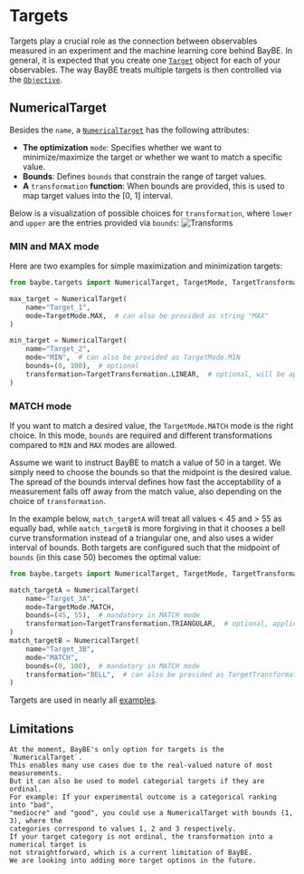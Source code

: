 # Targets

Targets play a crucial role as the connection between observables measured in an
experiment and the machine learning core behind BayBE.
In general, it is expected that you create one [`Target`](baybe.targets.base.Target)
object for each of your observables.
The way BayBE treats multiple targets is then controlled via the 
[`Objective`](../../userguide/objectives).

## NumericalTarget
Besides the `name`, a [`NumericalTarget`](baybe.targets.numerical.NumericalTarget)
has the following attributes:
* **The optimization** `mode`: Specifies whether we want to minimize/maximize
  the target or whether we want to match a specific value.
* **Bounds**: Defines `bounds` that constrain the range of target values.
* **A** `transformation` **function**: When bounds are provided, this is
  used to map target values into the [0, 1] interval.

Below is a visualization of possible choices for `transformation`, where `lower` and
`upper` are the entries provided via `bounds`:
![Transforms](../_static/target_transforms.svg)

### MIN and MAX mode
Here are two examples for simple maximization and minimization targets:
```python
from baybe.targets import NumericalTarget, TargetMode, TargetTransformation

max_target = NumericalTarget(
    name="Target_1",
    mode=TargetMode.MAX,  # can also be provided as string "MAX"
)

min_target = NumericalTarget(
    name="Target_2",
    mode="MIN",  # can also be provided as TargetMode.MIN
    bounds=(0, 100),  # optional
    transformation=TargetTransformation.LINEAR,  # optional, will be applied if bounds are not None
)
```

### MATCH mode
If you want to match a desired value, the `TargetMode.MATCH` mode is the right choice.
In this mode, `bounds` are required and different transformations compared to `MIN`
and `MAX` modes are allowed.

Assume we want to instruct BayBE to match a value of 50 in a target.
We simply need to choose the bounds so that the midpoint is the desired value.
The spread of the bounds interval defines how fast the acceptability of a measurement
falls off away from the match value, also depending on the choice of `transformation`.

In the example below, `match_targetA` will treat all values < 45 and > 55 as
equally bad, while `match_targetB` is more forgiving in that it chooses a bell curve
transformation instead of a triangular one, and also uses a wider interval of bounds.
Both targets are configured such that the midpoint of `bounds` (in this case 50) 
becomes the optimal value:

```python
from baybe.targets import NumericalTarget, TargetMode, TargetTransformation

match_targetA = NumericalTarget(
    name="Target_3A",
    mode=TargetMode.MATCH,
    bounds=(45, 55),  # mandatory in MATCH mode
    transformation=TargetTransformation.TRIANGULAR,  # optional, applied if bounds are not None
)
match_targetB = NumericalTarget(
    name="Target_3B",
    mode="MATCH",
    bounds=(0, 100),  # mandatory in MATCH mode
    transformation="BELL",  # can also be provided as TargetTransformation.BELL
)
```

Targets are used in nearly all [examples](../../examples/examples).

## Limitations
```{important}
At the moment, BayBE's only option for targets is the `NumericalTarget`.
This enables many use cases due to the real-valued nature of most measurements.
But it can also be used to model categorial targets if they are ordinal.
For example: If your experimental outcome is a categorical ranking into "bad",
"mediocre" and "good", you could use a NumericalTarget with bounds (1, 3), where the
categories correspond to values 1, 2 and 3 respectively.
If your target category is not ordinal, the transformation into a numerical target is
not straightforward, which is a current limitation of BayBE.
We are looking into adding more target options in the future.
```